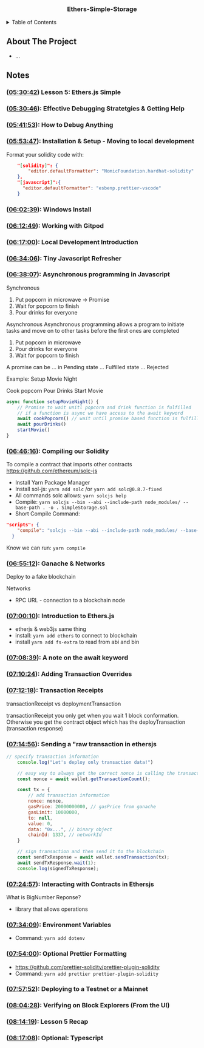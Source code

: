 <h3 align="center">Ethers-Simple-Storage</h3>

<!-- TABLE OF CONTENTS -->
<details>
  <summary>Table of Contents</summary>
  <ol>
    <li>
      <a href="#about-the-project">About The Project</a>
    </li>
    <li>
      <a href="#Notes">Notes</a>
      <ul>
        <li><a href="#"></a></li>
        <li><a href="#"></a></li>
      </ul>
    </li>
  </ol>
</details>

<!-- ABOUT THE PROJECT -->
## About The Project
- ...

## Notes

### ([05:30:42](https://www.youtube.com/watch?v=gyMwXuJrbJQ&t=19842s)) Lesson 5: Ethers.js Simple

### ([05:30:46](https://www.youtube.com/watch?v=gyMwXuJrbJQ&t=19846s)): Effective Debugging Stratetgies & Getting Help

### ([05:41:53](https://www.youtube.com/watch?v=gyMwXuJrbJQ&t=20513s)): How to Debug Anything

### ([05:53:47](https://www.youtube.com/watch?v=gyMwXuJrbJQ&t=21227s)): Installation & Setup - Moving to local development

Format your solidity code with:
```json
    "[solidity]": {
        "editor.defaultFormatter": "NomicFoundation.hardhat-solidity"
    },
    "[javascript]":{
      "editor.defaultFormatter": "esbenp.prettier-vscode"
    }
```

### ([06:02:39](https://www.youtube.com/watch?v=gyMwXuJrbJQ&t=21759s)): Windows Install

### ([06:12:49](https://www.youtube.com/watch?v=gyMwXuJrbJQ&t=22369s)): Working with Gitpod

### ([06:17:00](https://www.youtube.com/watch?v=gyMwXuJrbJQ&t=22620s)): Local Development Introduction

### ([06:34:06](https://www.youtube.com/watch?v=gyMwXuJrbJQ&t=23646s)): Tiny Javascript Refresher

### ([06:38:07](https://www.youtube.com/watch?v=gyMwXuJrbJQ&t=23887s)): Asynchronous programming in Javascript

Synchronous
1. Put popcorn in microwave -> Promise
2. Wait for popcorn to finish
3. Pour drinks for everyone

Asynchronous
Asynchronous programming allows a program to initiate tasks and move on to other tasks before the first ones are completed
1. Put popcorn in microwave
2. Pour drinks for everyone
3. Wait for popcorn to finish

A promise can be 
... in Pending state
... Fulfilled state
... Rejected   

Example: Setup Movie Night

Cook popcorn
Pour Drinks
Start Movie

```js
async function setupMovieNight() {
    // Promise to wait unitl popcorn and drink function is fulfilled
    // if a function is async we have access to the await keyword
    await cookPopcorn() // wait until promise based function is fulfilled or rejected
    await pourDrinks()
    startMovie()
}
```

### ([06:46:16](https://www.youtube.com/watch?v=gyMwXuJrbJQ&t=24376s)): Compiling our Solidity

To compile a contract that imports other contracts
https://github.com/ethereum/solc-js 
- Install Yarn Package Manager
- Install sol-js: ```yarn add solc``` /or ```yarn add solc@0.8.7-fixed```
- All commands solc allows: ```yarn solcjs help```
- Compile: ```yarn solcjs --bin --abi --include-path node_modules/ --base-path . -o . SimpleStorage.sol```
- Short Compile Command:

```json
"scripts": {
    "compile": "solcjs --bin --abi --include-path node_modules/ --base-path . -o . SimpleStorage.sol"
  }
```
Know we can run: ```yarn compile```


### ([06:55:12](https://www.youtube.com/watch?v=gyMwXuJrbJQ&t=24912s)): Ganache & Networks

Deploy to a fake blockchain

Networks
- RPC URL - connection to a blockchain node

### ([07:00:10](https://www.youtube.com/watch?v=gyMwXuJrbJQ&t=25210s)): Introduction to Ethers.js

- etherjs & web3js same thing
- install: ```yarn add ethers``` to connect to blockchain
- install ```yarn add fs-extra``` to read from abi and bin

### ([07:08:39](https://www.youtube.com/watch?v=gyMwXuJrbJQ&t=25719s)): A note on the await keyword

### ([07:10:24](https://www.youtube.com/watch?v=gyMwXuJrbJQ&t=25824s)): Adding Transaction Overrides

### ([07:12:18](https://www.youtube.com/watch?v=gyMwXuJrbJQ&t=25938s)): Transaction Receipts

transactionReceipt vs deploymentTransaction

transactionReceipt you only get when you wait 1 block conformation. Otherwise you get the contract object which has the
deployTransaction (transaction response)

### ([07:14:56](https://www.youtube.com/watch?v=gyMwXuJrbJQ&t=26096s)): Sending a "raw transaction in ethersjs

```js
// specify transaction information
    console.log("Let's deploy only transaction data!")

    // easy way to always get the correct nonce is calling the transactioncount from the wallet
    const nonce = await wallet.getTransactionCount();

    const tx = {
        // add transaction information
        nonce: nonce,
        gasPrice: 20000000000, // gasPrice from ganache
        gasLimit: 10000000, 
        to: null,
        value: 0,
        data: "0x...", // binary object
        chainId: 1337, // networkId
    }

    // sign transaction and then send it to the blockchain
    const sendTxResponse = await wallet.sendTransaction(tx);
    await sendTxResponse.wait(1);
    console.log(signedTxResponse);
```

### ([07:24:57](https://www.youtube.com/watch?v=gyMwXuJrbJQ&t=26697s)): Interacting with Contracts in Ethersjs

What is BigNumber Reponse?
- library that allows operations

### ([07:34:09](https://www.youtube.com/watch?v=gyMwXuJrbJQ&t=27249s)): Environment Variables

- Command: ``yarn add dotenv``

### ([07:54:00](https://www.youtube.com/watch?v=gyMwXuJrbJQ&t=28440s)): Optional Prettier Formatting

- https://github.com/prettier-solidity/prettier-plugin-solidity
- Command: ``yarn add prettier prettier-plugin-solidity``

### ([07:57:52](https://www.youtube.com/watch?v=gyMwXuJrbJQ&t=28672s)): Deploying to a Testnet or a Mainnet

### ([08:04:28](https://www.youtube.com/watch?v=gyMwXuJrbJQ&t=29068s)): Verifying on Block Explorers (From the UI)

### ([08:14:19](https://www.youtube.com/watch?v=gyMwXuJrbJQ&t=29659s)): Lesson 5 Recap

### ([08:17:08](https://www.youtube.com/watch?v=gyMwXuJrbJQ&t=29828s)): Optional: Typescript